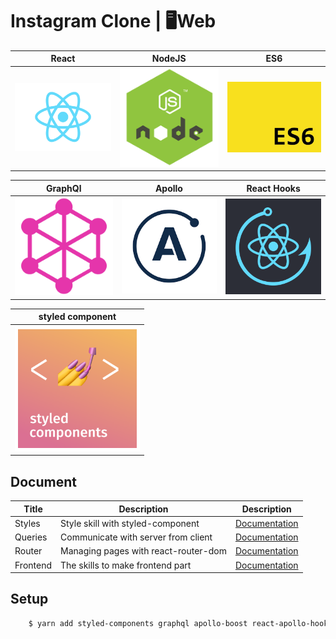 # Instagram Clone | 🖥Web 

|                     React                     |                    NodeJS                    |                     ES6                     |
| :-------------------------------------------: | :------------------------------------------: | :-----------------------------------------: |
| <img src="./Documents/react.png" width="200"> | <img src="./Documents/node.png" width="200"> | <img src="./Documents/es6.jpg" width="200"> |

|                  GraphQl                   |                     Apollo                     |                  React Hooks                  |
| :----------------------------------------: | :--------------------------------------------: | :-------------------------------------------: |
| <img src="./Documents/gq.png" width="200"> | <img src="./Documents/apollo.png" width="200"> | <img src="./Documents/hooks.png" width="200"> |

|                styled component                |
| :--------------------------------------------: |
| <img src="./Documents/styled.png" width="200"> |

## Document

| Title    | Description                          | Description                              |
| -------- | ------------------------------------ | ---------------------------------------- |
| Styles   | Style skill with styled-component    | [Documentation](./Documents/Styles.md)   |
| Queries  | Communicate with server from client  | [Documentation](./Documents/Queries.md)  |
| Router   | Managing pages with react-router-dom | [Documentation](./Documents/Router.md)   |
| Frontend | The skills to make frontend part     | [Documentation](./Documents/Frontend.md) |

## Setup

```bash
    $ yarn add styled-components graphql apollo-boost react-apollo-hooks react-router-dom react-helmet styled-reset react-toastify react-autosize-textarea
```

